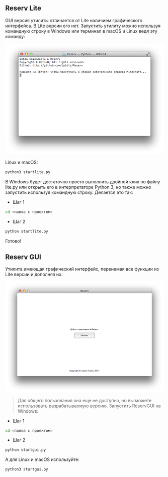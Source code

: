 ## Reserv Lite

GUI версия утилиты отличается от Lite наличием графического интерфейса. В Lite версии его нет.
Запустить утилиту можно используя командную строку в Windows или терминал в macOS и Linux ведя эту команду:

![](screenshots/lite.png)

Linux и macOS:
```sh
python3 startlite.py
```
В Windows будет достаточно просто выполнить двойной клик по файлу lite.py или открыть его в интерпретаторе Python 3, но также можно запустить используя командную строку. Делается это так:
* Шаг 1
```sh
cd <папка с проектом>
```

* Шаг 2
```sh
python startlite.py
```
Готово!

## Reserv GUI

Утилита имеющая графический интерфейс, перенемая все функции из Lite версии и дополняя их.

![](screenshots/gui.png)

> Для общего пользования она еще не доступна, но вы можете использовать разрабатываемую версию.
Запустить ReservGUI на Windows:
* Шаг 1
```sh
cd <папка с проектом>
```

* Шаг 2
```sh
python startgui.py
```

А для Linux и macOS используйте:
```sh
python3 startgui.py
```
